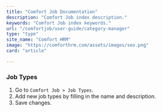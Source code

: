 ```yaml
---
title: "Comfort Job Documentation"
description: "Comfort Job index description."
keywords: "Comfort Job index keywords."
url: "/comfortjob/user-guide/category-manager"
type: "type"
site_name: "Comfort HRM"
image: "https://comforthrm.com/assets/images/seo.png"
card: "article"

---
```


### Job Types

1. Go to `Comfort Job > Job Types`.
2. Add new job types by filling in the name and description.
3. Save changes.


